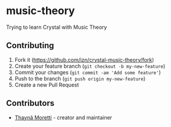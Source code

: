 # music-theory

Trying to learn Crystal with Music Theory

## Contributing

1. Fork it (<https://github.com/izn/crystal-music-theory/fork>)
2. Create your feature branch (`git checkout -b my-new-feature`)
3. Commit your changes (`git commit -am 'Add some feature'`)
4. Push to the branch (`git push origin my-new-feature`)
5. Create a new Pull Request

## Contributors

- [Thaynã Moretti](https://github.com/izn) - creator and maintainer
